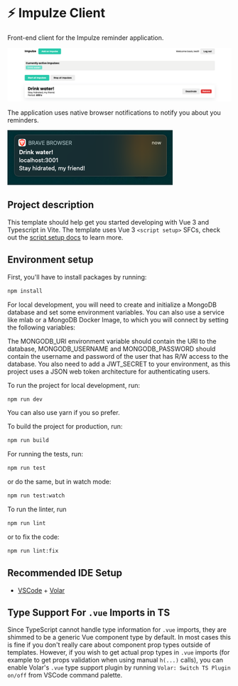 # ⚡️ Impulze Client

Front-end client for the Impulze reminder application.

![Image of the application's home page](docs/app_preview.png)

The application uses native browser notifications to notify you about you reminders.

![Image of the application's notifications](docs/notification_example.png)

## Project description

This template should help get you started developing with Vue 3 and Typescript in Vite. The template uses Vue 3 `<script setup>` SFCs, check out the [script setup docs](https://v3.vuejs.org/api/sfc-script-setup.html#sfc-script-setup) to learn more.

## Environment setup

First, you'll have to install packages by running:

```bash
npm install
```

For local development, you will need to create and initialize a MongoDB database and set some environment variables. You can also use a service like mlab or a MongoDB Docker Image, to which you will connect by setting the following variables:

The MONGODB_URI environment variable should contain the URI to the database, MONGODB_USERNAME and MONGODB_PASSWORD should contain the username and password of the user that has R/W access to the database.
You also need to add a JWT_SECRET to your environment, as this project uses a JSON web token architecture for authenticating users.

To run the project for local development, run:

```bash
npm run dev
```

You can also use yarn if you so prefer.

To build the project for production, run:

```bash
npm run build
```

For running the tests, run:

```bash
npm run test
```

or do the same, but in watch mode:

```bash
npm run test:watch
```

To run the linter, run

```bash
npm run lint
```

or to fix the code:

```bash
npm run lint:fix
```

## Recommended IDE Setup

- [VSCode](https://code.visualstudio.com/) + [Volar](https://marketplace.visualstudio.com/items?itemName=johnsoncodehk.volar)

## Type Support For `.vue` Imports in TS

Since TypeScript cannot handle type information for `.vue` imports, they are shimmed to be a generic Vue component type by default. In most cases this is fine if you don't really care about component prop types outside of templates. However, if you wish to get actual prop types in `.vue` imports (for example to get props validation when using manual `h(...)` calls), you can enable Volar's `.vue` type support plugin by running `Volar: Switch TS Plugin on/off` from VSCode command palette.

